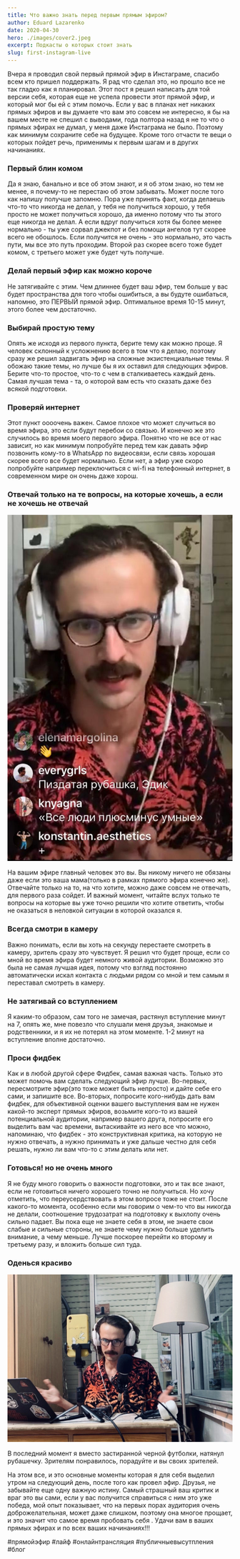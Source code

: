 ```yaml
---
title: Что важно знать перед первым прямым эфиром?
author: Eduard Lazarenko
date: 2020-04-30
hero: ./images/cover2.jpeg
excerpt: Подкасты о которых стоит знать
slug: first-instagram-live
---
```


Вчера я проводил свой первый прямой эфир в Инстаграме, спасибо всем кто пришел поддержать. Я рад что сделал это, но прошло все не так гладко как я планировал. Этот пост я решил написать для той версии себя, которая еще не успела провести этот прямой эфир, и который мог бы ей с этим помочь. Если у вас в планах нет никаких прямых эфиров и вы думаете что вам это совсем не интересно, я бы на вашем месте не спешил с выводами, года полтора назад я не то что о прямых эфирах не думал, у меня даже Инстаграма не было. Поэтому как минимум сохраните себе на будущее. Кроме того отчасти те вещи о которых пойдет речь, применимы к первым шагам и в других начинаниях.

### Первый блин комом

Да я знаю, банально и все об этом знают, и я об этом знаю, но тем не менее, я почему-то не перестаю об этом забывать. Может после того как напишу получше запомню. Пора уже принять факт, когда делаешь что-то что никогда не делал, у тебя не получиться хорошо, у тебя просто не может получиться хорошо, да именно потому что ты этого еще никогда не делал. А если вдруг получиться хотя бы более менее нормально - ты уже сорвал джекпот и без помощи ангелов тут скорее всего не обошлось. Если получится не очень - это нормально, это часть пути, мы все это путь проходим. Второй раз скорее всего тоже будет комом, с третьего может уже будет чуть получше.

### Делай первый эфир как можно короче

Не затягивайте с этим. Чем длиннее будет ваш эфир, тем больше у вас будет пространства для того чтобы ошибиться, а вы будуте ошибаться,
напомню, это ПЕРВЫЙ прямой эфир. Оптимальное время 10-15 минут, этого более чем достаточно.

### Выбирай простую тему

Опять же исходя из первого пункта, берите тему как можно проще. Я человек склонный к усложнению всего в том что я делаю, поэтому сразу же решил задвигать эфир на сложные экзистенциальные темы. Я обожаю такие темы, но лучше бы я их оставил для следующих эфиров. Берите что-то простое, что-то с чем в сталкиваетесь каждый день. Самая лучшая тема - та, о которой вам есть что сказать даже без всякой подготовки.

### Проверяй интернет

Этот пункт оооочень важен. Самое плохое что может случиться во время эфира, это если будут перебои со связью. И конечно же это случилось во время моего первого эфира. Понятно что не все от нас зависит, но как минимум попробуйте перед тем как давать эфир позвонить кому-то в WhatsApp по видеосвязи, если связь хорошая скорее всего все будет нормально. Если нет, а эфир уже скоро попробуйте например переключиться с wi-fi на телефонный интернет, в современном мире он очень даже хорош.

### Отвечай только на те вопросы, на которые хочешь, а если не хочешь не отвечай

<div className="Image__Small">
  <img
    src="./images/1.jpeg"
    title="Вопросики"
    alt="Вопросики"
  />
</div>

На вашим эфире главный человек это вы. Вы никому ничего не обязаны даже если это ваша мама(только в рамках прямого эфира конечно же). Отвечайте только на то, на что хотите, можно даже совсем не отвечать, для первого раза сойдет. И важный момент, читайте вслух только те вопросы на которые вы уже точно решили что хотите ответить, чтобы не оказаться в неловкой ситуации в которой оказался я.

### Всегда смотри в камеру

Важно понимать, если вы хоть на секунду перестаете смотреть в камеру, зритель сразу это чувствует. Я решил что будет проще, если со мной во время эфира будет немного живой аудитории. Возможно это была не самая лучшая идея, потому что взгляд постоянно автоматически искал контакта с людьми рядом со мной и тем самым я переставал смотреть в камеру.

### Не затягивай со вступлением

Я каким-то образом, сам того не замечая, растянул вступление минут на 7, опять же, мне повезло что слушали меня друзья, знакомые и родственники, и я их не потерял на этом моменте. 1-2 минут на вступление вполне достаточно.

### Проси фидбек

Как и в любой другой сфере Фидбек, самая важная часть. Только это может помочь вам сделать следующий эфир лучше. Во-первых, пересмотрите эфир(это тоже может быть непросто) и дайте себе его сами, и запишите все. Во-вторых, попросите кого-нибудь дать вам фидбек, для объективной оценки вашего выступления вам не нужен какой-то эксперт прямых эфиров, возьмите кого-то из вашей потенциальной аудитории, например вашего друга, попросите его выделить вам час времени, вытаскивайте из него все что можно, напоминаю, что фидбек - это конструктивная критика, на которую не нужно отвечать, а нужно принимать и уже дальше честно для себя решать, нужно ли вам что-то с этим делать или нет.

### Готовься! но не очень много

Я не буду много говорить о важности подготовки, это и так все знают, если не готовиться ничего хорошего точно не получиться. Но хочу отметить, что переусердствовать в этом вопросе тоже не стоит. После какого-то момента, особенно если мы говорим о чем-то что вы никогда не делали, соотношение трудозатрат на подготовку к выхлопу очень сильно падает. Вы пока еще не знаете себя в этом, не знаете свои слабые и сильные стороны, не знаете чему нужно больше уделить внимание, а чему меньше. Лучше поскорее перейти ко второму и третьему разу, и вложить больше сил туда.

### Оденься красиво

<div className="Image__Small">
  <img
    src="./images/2.jpeg"
    title="Рубашечка"
    alt="Рубашечка"
  />
</div>

В последний момент я вместо застиранной черной футболки, натянул рубашечку. Зрителям понравилось, порадуйте и вы своих зрителей.

На этом все, и это основные моменты которая я для себя выделил утром на следующий день, после того как провел эфир. Друзья, не забывайте еще одну важную истину. Самый страшный ваш критик и враг это вы сами, если у вас получится справиться с ним это уже победа, мой опыт показывает, что на первых порах аудитория очень доброжелательная, может даже слишком, поэтому она многое прощает, и это значит что самое время пробовать себя . Удачи вам в ваших прямых эфирах и по всех ваших начинаниях!!!

#прямойэфир #лайф #онлайнтрансляция #публичныевысутпления #блог
